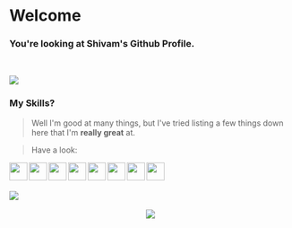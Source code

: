 # Welcome

### You're looking at Shivam's Github Profile.

<br />

![](https://komarev.com/ghpvc/?username=your-github-shivam27k&color=blueviolet)

### My Skills?

> Well I'm good at many things, but I've tried listing a few things down here that I'm **really great** at.

> Have a look:

<img align="left" src="https://skills.thijs.gg/icons?i=html&theme=dark" width="32"/>

<img align="left" src="https://skills.thijs.gg/icons?i=css&theme=dark" width="32"/>

<img align="left" src="https://skills.thijs.gg/icons?i=js&theme=dark" width="32"/>

<img align="left" src="https://skills.thijs.gg/icons?i=react&theme=dark" width="32"/>

<img align="left" src="https://skills.thijs.gg/icons?i=python&theme=dark" width="32"/>

<img align="left" src="https://skills.thijs.gg/icons?i=unity&theme=dark" width="32"/>

<img align="left" src="https://skills.thijs.gg/icons?i=c#&theme=dark" width="32"/>

<img align="left" src="https://skills.thijs.gg/icons?i=vscode&theme=dark" width="32"/>

<br />
<br />

<br />

<div align="center">
    <div style="display: flex; flex-direction: column; gap: 2rem;">
    <img src="https://github-readme-stats.vercel.app/api/top-langs/?username=shivam27k&layout=compact&show_icons=true&title_color=ffffff&icon_color=34abeb&text_color=daf7dc&bg_color=151515" style="vertical-align: top;" />
    </div>
    <br />
    <div>
    <img src="https://github-readme-stats.vercel.app/api?username=shivam27k&show_icons=true&title_color=ffffff&icon_color=34abeb&text_color=daf7dc&bg_color=151515" />
  </div>
</div>

<br />
<br />
<br />
<br />
